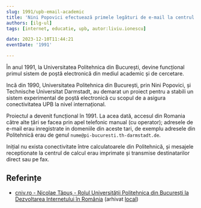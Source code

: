 ```yaml
---
slug: 1991/upb-email-academic
title: 'Nini Popovici efectuează primele legături de e-mail la centrul de calcul din Politehnică'
authors: [ilg-ul]
tags: [internet, educatie, upb, autor:liviu.ionescu]

date: 2023-12-10T11:44:21
eventDate: '1991'

---
```


În anul 1991, la Universitatea Politehnica din București,
devine funcțional primul sistem de poștă electronică
din mediul academic și de cercetare.

<!-- truncate -->

Incă din 1990, Universitatea Politehnica din București, prin Nini Popovici,
și Technische Universitat Darmstadt, au demarat un proiect pentru a stabili un
sistem experimental de poștă electronică
cu scopul de a asigura conectivitatea UPB la nivel internațional.

Proiectul a devenit funcțional în 1991. La acea dată,
accesul din Romania către alte țări se facea prin apel telefonic manual
(cu operator); adresele de e-mail erau
inregistrate in domeniile din aceste tari, de exemplu
adresele din Politehnică erau de genul `nume@pi-bucuresti.th-darmstadt.de`.

Inițial nu exista conectivitate între calculatoarele din Politehnică,
și mesajele receptionate la centrul de calcul erau imprimate și transmise
destinatarilor direct sau pe fax.

## Referințe

- [cniv.ro - Nicolae Tăpuș - Rolul Universității Politehnica din București la Dezvoltarea Internetului în România](https://cniv.ro/documents/26/CNIV_Volum_Aniversar_2023_-_Versiune_Online_DPxioQg.pdf) (arhivat [local](https://cronica-it.github.io/arhiva/))
